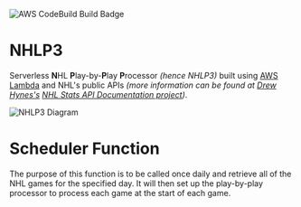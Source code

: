 ![AWS CodeBuild Build Badge](https://codebuild.us-east-1.amazonaws.com/badges?uuid=eyJlbmNyeXB0ZWREYXRhIjoicGJKRmVaUGJGcEZvaiszQkxhc3U4L1duRTgySU8vbHpNUDlTVDVpZlN6OUxnQVl3RWlLRmxQN2JQYjltSUxjQ3RiQThNdGJST042SkZJYVpITUYwTzJFPSIsIml2UGFyYW1ldGVyU3BlYyI6IjZ2N1lRZjE0bi94ek9mbU4iLCJtYXRlcmlhbFNldFNlcmlhbCI6MX0%3D&branch=master)

# NHLP3
Serverless **N**HL **P**lay-by-**P**lay **P**rocessor *(hence NHLP3)* built using [AWS Lambda](https://aws.amazon.com/) and NHL's public APIs *(more information can be found at [Drew Hynes's](https://gitlab.com/dword4) [NHL Stats API Documentation project](https://gitlab.com/dword4/nhlapi/blob/master/stats-api.md))*.

![NHLP3 Diagram](https://pbs.twimg.com/media/ECWDcoCUEAAUnoC?format=png)

# Scheduler Function
The purpose of this function is to be called once daily and retrieve all of the NHL games for the specified day. It will
then set up the play-by-play processor to process each game at the start of each game.
